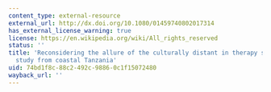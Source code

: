```yaml
---
content_type: external-resource
external_url: http://dx.doi.org/10.1080/01459740802017314
has_external_license_warning: true
license: https://en.wikipedia.org/wiki/All_rights_reserved
status: ''
title: 'Reconsidering the allure of the culturally distant in therapy seeking: A case
  study from coastal Tanzania'
uid: 74bd1f8c-88c2-492c-9886-0c1f15072480
wayback_url: ''
---
```

